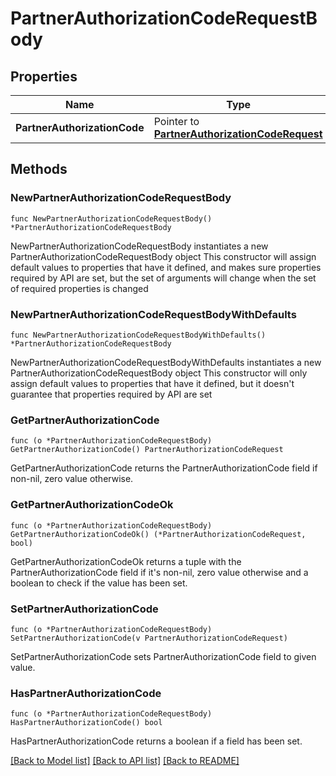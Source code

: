 # PartnerAuthorizationCodeRequestBody

## Properties

Name | Type | Description | Notes
------------ | ------------- | ------------- | -------------
**PartnerAuthorizationCode** | Pointer to [**PartnerAuthorizationCodeRequest**](PartnerAuthorizationCodeRequest.md) |  | [optional] 

## Methods

### NewPartnerAuthorizationCodeRequestBody

`func NewPartnerAuthorizationCodeRequestBody() *PartnerAuthorizationCodeRequestBody`

NewPartnerAuthorizationCodeRequestBody instantiates a new PartnerAuthorizationCodeRequestBody object
This constructor will assign default values to properties that have it defined,
and makes sure properties required by API are set, but the set of arguments
will change when the set of required properties is changed

### NewPartnerAuthorizationCodeRequestBodyWithDefaults

`func NewPartnerAuthorizationCodeRequestBodyWithDefaults() *PartnerAuthorizationCodeRequestBody`

NewPartnerAuthorizationCodeRequestBodyWithDefaults instantiates a new PartnerAuthorizationCodeRequestBody object
This constructor will only assign default values to properties that have it defined,
but it doesn't guarantee that properties required by API are set

### GetPartnerAuthorizationCode

`func (o *PartnerAuthorizationCodeRequestBody) GetPartnerAuthorizationCode() PartnerAuthorizationCodeRequest`

GetPartnerAuthorizationCode returns the PartnerAuthorizationCode field if non-nil, zero value otherwise.

### GetPartnerAuthorizationCodeOk

`func (o *PartnerAuthorizationCodeRequestBody) GetPartnerAuthorizationCodeOk() (*PartnerAuthorizationCodeRequest, bool)`

GetPartnerAuthorizationCodeOk returns a tuple with the PartnerAuthorizationCode field if it's non-nil, zero value otherwise
and a boolean to check if the value has been set.

### SetPartnerAuthorizationCode

`func (o *PartnerAuthorizationCodeRequestBody) SetPartnerAuthorizationCode(v PartnerAuthorizationCodeRequest)`

SetPartnerAuthorizationCode sets PartnerAuthorizationCode field to given value.

### HasPartnerAuthorizationCode

`func (o *PartnerAuthorizationCodeRequestBody) HasPartnerAuthorizationCode() bool`

HasPartnerAuthorizationCode returns a boolean if a field has been set.


[[Back to Model list]](../README.md#documentation-for-models) [[Back to API list]](../README.md#documentation-for-api-endpoints) [[Back to README]](../README.md)


